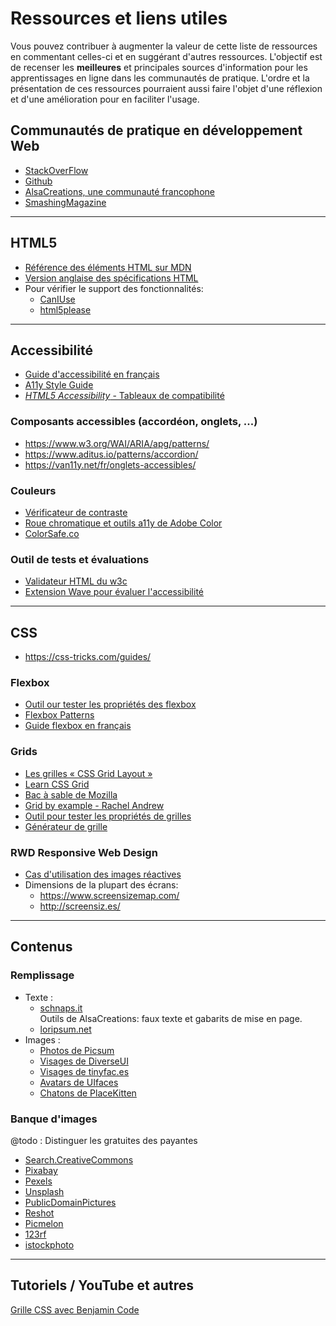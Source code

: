 # Ressources et liens utiles
Vous pouvez contribuer à augmenter la valeur de cette liste de ressources en commentant celles-ci et en suggérant d'autres ressources. L'objectif est de recenser les **meilleures** et principales sources d'information pour les apprentissages en ligne dans les communautés de pratique. L'ordre et la présentation de ces ressources pourraient aussi faire l'objet d'une réflexion et d'une amélioration pour en faciliter l'usage.

## Communautés de pratique en développement Web
- [StackOverFlow](https://stackoverflow.com)
- [Github](https://github.com)
- [AlsaCreations, une communauté francophone](https://www.alsacreations.com)
- [SmashingMagazine](https://www.smashingmagazine.com)

---

## HTML5
- [Référence des éléments HTML sur MDN](https://developer.mozilla.org/fr/docs/Web/HTML/Element)
- [Version anglaise des spécifications HTML](https://html.spec.whatwg.org/)  
- Pour vérifier le support des fonctionnalités:      
  - [CanIUse](http://caniuse.com/) 
  - [html5please](https://html5please.com) 

---

## Accessibilité
- [Guide d'accessibilité en français](https://www.accede-web.com/notices/html-et-css/)
- [A11y Style Guide](http://a11y-style-guide.com/style-guide/)
- [_HTML5 Accessibility_ - Tableaux de compatibilité](http://www.html5accessibility.com/)

[//]: # (- <https://uxdesign.cc/designing-accessible-products-e8aa79b55ebc>)
[//]: # (- <https://bitsofco.de/the-accessibility-cheatsheet/> )  

### Composants accessibles (accordéon, onglets, ...)
- <https://www.w3.org/WAI/ARIA/apg/patterns/>
- <https://www.aditus.io/patterns/accordion/>
- <https://van11y.net/fr/onglets-accessibles/>

### Couleurs
- [Vérificateur de contraste](https://webaim.org/resources/contrastchecker/)
- [Roue chromatique et outils a11y de Adobe Color](https://color.adobe.com/create/color-wheel/)
- [ColorSafe.co](http://colorsafe.co/)

### Outil de tests et évaluations
- [Validateur HTML du w3c](https://validator.w3.org/)
- [Extension Wave pour évaluer l'accessibilité](https://wave.webaim.org/extension/)

---

## CSS
- <https://css-tricks.com/guides/>

### Flexbox
- [Outil our tester les propriétés des flexbox](https://the-echoplex.net/flexyboxes/)
- [Flexbox Patterns](http://www.flexboxpatterns.com/)
- [Guide flexbox en français](http://www.vincent-valentin.name/articles/le-petit-flexbox-illustre)

### Grids
- [Les grilles « CSS Grid Layout »](https://developer.mozilla.org/fr/docs/Learn/CSS/CSS_layout/Grids)
- [Learn CSS Grid](https://learncssgrid.com/)
- [Bac à sable de Mozilla](https://mozilladevelopers.github.io/playground/)
- [Grid by example - Rachel Andrew](https://gridbyexample.com/)
- [Outil pour tester les propriétés de grilles](https://alialaa.github.io/css-grid-cheat-sheet/)
- [Générateur de grille](https://cssgrid-generator.netlify.app/)

### RWD Responsive Web Design

- [Cas d'utilisation des images réactives](http://dev.opera.com/articles/responsive-images/)    
- Dimensions de la plupart des écrans:  
  - <https://www.screensizemap.com/> 
  - <http://screensiz.es/>

[//]: # (### Frameworks CSS)

[//]: # (- <http://twitter.github.io/bootstrap/> Bootstrap &#40;par Twitter&#41;)

[//]: # (- <http://purecss.io/> Pure &#40;Yahoo&#41;)

[//]: # (- <http://designmodo.github.io/Flat-UI/> Flat UI)

---

[//]: # (## Performance et portabilité)

## Contenus

### Remplissage 

- Texte :
  - [schnaps.it](https://schnaps.it/)  
    Outils de AlsaCreations: faux texte et gabarits de mise en page.  
  - [loripsum.net](https://loripsum.net/)
- Images :
  - [Photos de Picsum](https://picsum.photos/)
  - [Visages de DiverseUI](http://www.diverseui.com/)
  - [Visages de tinyfac.es](https://tinyfac.es/)
  - [Avatars de UIfaces](https://uifaces.co/)
  - [Chatons de PlaceKitten](http://placekitten.com/)
 

### Banque d'images
@todo : Distinguer les gratuites des payantes  
- [Search.CreativeCommons](https://search.creativecommons.org)
- [Pixabay](https://pixabay.com)
- [Pexels](https://www.pexels.com)
- [Unsplash](https://unsplash.com)
- [PublicDomainPictures](http://www.publicdomainpictures.net)
- [Reshot](https://www.reshot.com)
- [Picmelon](http://picmelon.com)
- [123rf](https://fr.123rf.com)
- [istockphoto](https://www.istockphoto.com/fr)

 ---

## Tutoriels / YouTube et autres
[Grille CSS avec Benjamin Code](https://www.youtube.com/watch?v=uzcaGkJWBXk)